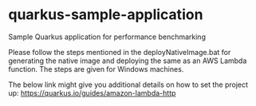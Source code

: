 # quarkus-sample-application
Sample Quarkus application for performance benchmarking

Please follow the steps mentioned in the deployNativeImage.bat for generating 
the native image and deploying the same as an AWS Lambda function. 
The steps are given for Windows machines.

The below link might give you additional details on how to set the project up:
https://quarkus.io/guides/amazon-lambda-http


